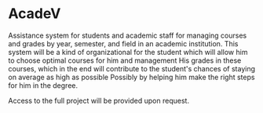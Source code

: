 # AcadeV
Assistance system for students and academic staff for managing courses and grades by year, semester, and field in an academic institution.
This system will be a kind of organizational for the student which will allow him to choose optimal courses for him and management
His grades in these courses, which in the end will contribute to the student's chances of staying on average as high as possible
Possibly by helping him make the right steps for him in the degree.

Access to the full project will be provided upon request.
